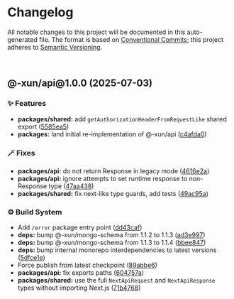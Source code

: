 # Changelog

All notable changes to this project will be documented in this auto-generated
file. The format is based on [Conventional Commits][1];
this project adheres to [Semantic Versioning][2].

<br />

## @-xun/api\@1.0.0 (2025-07-03)

### ✨ Features

- **packages/shared:** add `getAuthorizationHeaderFromRequestLike` shared export ([5585ea5][3])
- **packages:** land initial re-implementation of @-xun/api ([c4afda0][4])

### 🪄 Fixes

- **packages/api:** do not return Response in legacy mode ([4616e2a][5])
- **packages/api:** ignore attempts to set runtime response to non-Response type ([47aa438][6])
- **packages/shared:** fix next-like type guards, add tests ([49ac95a][7])

### ⚙️ Build System

- Add `/error` package entry point ([dd43caf][8])
- **deps:** bump @-xun/mongo-schema from 1.1.2 to 1.1.3 ([ad3e997][9])
- **deps:** bump @-xun/mongo-schema from 1.1.3 to 1.1.4 ([bbee847][10])
- **deps:** bump internal monorepo interdependencies to latest versions ([5dfce1e][11])
- Force publish from latest checkpoint ([89abbe6][12])
- **packages/api:** fix exports paths ([604757a][13])
- **packages/shared:** use the full `NextApiRequest` and `NextApiResponse` types without importing Next.js ([71b4768][14])

[1]: https://conventionalcommits.org
[2]: https://semver.org
[3]: https://github.com/Xunnamius/api-utils/commit/5585ea57aa67c979523ec530243ab41d89ed5961
[4]: https://github.com/Xunnamius/api-utils/commit/c4afda0d61461e2b8dbcd661149b30468970d4eb
[5]: https://github.com/Xunnamius/api-utils/commit/4616e2ae80d6d3bce050b940e4676a500ab6af1b
[6]: https://github.com/Xunnamius/api-utils/commit/47aa438b6e2fa7eafca197bd09da4c9971b3c552
[7]: https://github.com/Xunnamius/api-utils/commit/49ac95a31e0bee5f9dee84ee70041edf855c2277
[8]: https://github.com/Xunnamius/api-utils/commit/dd43caf0e5d04049aa699f225be601c9952cb596
[9]: https://github.com/Xunnamius/api-utils/commit/ad3e99709163d81914d87de39a452ddad00e77b9
[10]: https://github.com/Xunnamius/api-utils/commit/bbee847846ea7aea6b822dc90669b88000adcba8
[11]: https://github.com/Xunnamius/api-utils/commit/5dfce1e73feac3dc40d1dbf743ce9af406dbb386
[12]: https://github.com/Xunnamius/api-utils/commit/89abbe6937ec39fc9d2eb19430d0e8d5b1321810
[13]: https://github.com/Xunnamius/api-utils/commit/604757a04c1246bf80c15a6caaa0e98300681eba
[14]: https://github.com/Xunnamius/api-utils/commit/71b4768957b597ca1b5c617189c9042977d621ab
